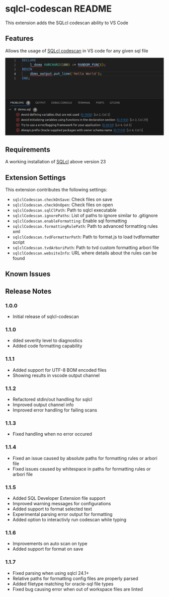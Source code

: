 # sqlcl-codescan README

This extension adds the SQLcl codescan ability to VS Code

## Features

Allows the usage of [SQLcl codescan](https://docs.oracle.com/en/database/oracle/sql-developer-command-line/23.3/sqcug/codescan-command.html#GUID-A0920135-A6BE-4413-9E71-D11DA1F2A60E) in VS code for any given sql file

![Preview](images/preview.png)

## Requirements

A working installation of [SQLcl](https://www.oracle.com/database/technologies/appdev/sqlcl.html) above version 23

## Extension Settings


This extension contributes the following settings:

* `sqlclCodescan.checkOnSave`: Check files on save
* `sqlclCodescan.checkOnOpen`: Check files on open
* `sqlclCodescan.sqlClPath`: Path to sqlcl executable
* `sqlclCodescan.ignorePaths`: List of paths to ignore similar to .gitignore
* `sqlclCodescan.enableFormatting`: Enable sql formatting
* `sqlclCodescan.formattingRulePath`: Path to advanced formatting rules xml
* `sqlclCodescan.tvdFormatterPath`: Path to format.js to load tvdformatter script
* `sqlclCodescan.tvdArboriPath`: Path to tvd custom formatting arbori file
* `sqlclCodescan.websiteInfo`: URL where details about the rules can be found

## Known Issues



## Release Notes

### 1.0.0

* Initial release of sqlcl-codescan

### 1.1.0

* dded severity level to diagnostics
* Added code formatting capability

### 1.1.1

* Added support for UTF-8 BOM encoded files
* Showing results in vscode output channel

### 1.1.2

* Refactored stdin/out handling for sqlcl
* Improved output channel info
* Improved error handling for failing scans

### 1.1.3

* Fixed handling when no error occured

### 1.1.4

* Fixed an issue caused by absolute paths for formatting rules or arbori file
* Fixed issues caused by whitespace in paths for formatting rules or arbori file

### 1.1.5

* Added SQL Developer Extension file support
* Improved warning messages for configurations
* Added support to format selected text
* Experimental parsing error output for formatting
* Added option to interactivly run codescan while typing

### 1.1.6
* Improvements on auto scan on type
* Added support for format on save

### 1.1.7
* Fixed parsing when using sqlcl 24.1+
* Relative paths for formatting config files are properly parsed
* Added filetype matching for oracle-sql file types
* Fixed bug causing error when out of workspace files are linted

